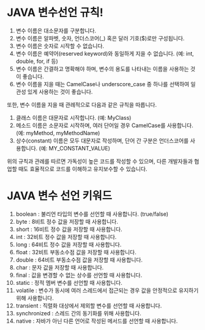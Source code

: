 # JAVA 변수선언 규칙!
1. 변수 이름은 대소문자를 구분합니다.
2. 변수 이름은 알파벳, 숫자, 언더스코어(_) 혹은 달러 기호($)로만 구성됩니다.
3. 변수 이름은 숫자로 시작할 수 없습니다.
4. 변수 이름은 예약어(reserved keyword)와 동일하게 지을 수 없습니다. (예: int, double, for, if 등)
5. 변수 이름은 간결하고 명확해야 하며, 변수의 용도를 나타내는 이름을 사용하는 것이 좋습니다.
6. 변수 이름을 지을 때는 CamelCase나 underscore_case 중 하나를 선택하여 일관성 있게 사용하는 것이 좋습니다.

또한, 변수 이름을 지을 때 관례적으로 다음과 같은 규칙을 따릅니다.

1. 클래스 이름은 대문자로 시작합니다. (예: MyClass)
2. 메소드 이름은 소문자로 시작하며, 여러 단어일 경우 CamelCase를 사용합니다. (예: myMethod, myMethodName)
3. 상수(constant) 이름은 모두 대문자로 작성하며, 단어 간 구분은 언더스코어를 사용합니다. (예: MY_CONSTANT_VALUE)

위의 규칙과 관례를 따르면 가독성이 높은 코드를 작성할 수 있으며, 다른 개발자들과 협업할 때도 효율적으로 코드를 이해하고 유지보수할 수 있습니다.

# JAVA 변수 선언 키워드
1. boolean : 불리언 타입의 변수를 선언할 때 사용합니다. (true/false)
2. byte : 8비트 정수 값을 저장할 때 사용합니다.
3. short : 16비트 정수 값을 저장할 때 사용합니다.
4. int : 32비트 정수 값을 저장할 때 사용합니다.
5. long : 64비트 정수 값을 저장할 때 사용합니다.
6. float : 32비트 부동소수점 값을 저장할 때 사용합니다.
7. double : 64비트 부동소수점 값을 저장할 때 사용합니다.
8. char : 문자 값을 저장할 때 사용합니다.
9. final : 값을 변경할 수 없는 상수를 선언할 때 사용합니다.
10. static : 정적 멤버 변수를 선언할 때 사용합니다.
11. volatile : 변수가 동시에 여러 스레드에서 접근되는 경우 값을 안정적으로 유지하기 위해 사용합니다.
12. transient : 직렬화 대상에서 제외할 변수를 선언할 때 사용합니다.
13. synchronized : 스레드 간의 동기화를 위해 사용합니다.
14. native : 자바가 아닌 다른 언어로 작성된 메서드를 선언할 때 사용합니다.